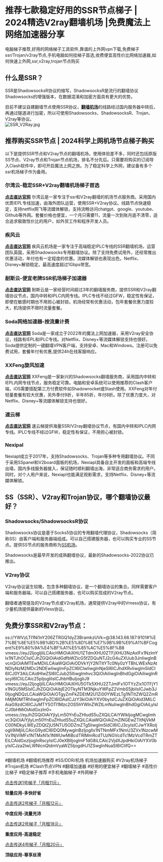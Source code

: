 # 推荐七款稳定好用的SSR节点梯子 | 2024精选V2ray翻墙机场 |免费魔法上网络加速器分享
电脑梯子推荐,好用的网络梯子工具软件,靠谱的上外网vpn下载,免费梯子ssr/Trojan/v2ray节点,手机电脑如何挂梯子首选,收费便宜高性价比网络加速器,如何快速上外网,ssr,v2ray,trojan节点购买

## 什么是SSR？
SSR是ShadowsocksR协议的缩写，ShadowsocksR是流行的翻墙协议Shadowsocks的增强版本，在数据混淆和加密方面具有更大的优势。

目前不建议自建翻墙节点使用SSR协议，[**翻墙机场**](https://studygolang.com/topics/16789)的线路经过国内服务器中转后，再通过隧道进行加密，所以可使用Shadowsocks、ShadowsocksR、Trojan、V2ray等协议。  
![SSR_V2Ray.jpg](https://s2.loli.net/2023/11/14/IgrY5edz7whfxNa.jpg)

## 推荐购买SSR节点 | 2024科学上网机场节点梯子购买
以下是提供SSR节点和V2ray节点的翻墙机场，使用体验差不多，同时还包括原版SS节点、V2ray节点和Trojan节点机场，排名不分先后。只需要将购买的订阅导入Clash软件中，即可开启魔法上网之旅。为了稳定科学上外网，建议备有多个ssr机场梯子作为备用。

### 尔湾云-稳定SSR+V2ray翻墙机场梯子首选
[**点击直达官网**](https://go.1vpn.cc/ewan)
尔湾云是一家专注于ssr和V2ray翻墙的机场节点服务商。采用国内优质IEPL专线加速，由海外团队运营，使用SSR+V2ray协议。线路节点快速稳定，支持netflix网飞等流媒体解锁，支持流畅访问chatgpt、google、youtube、Github等外网。套餐价格也便宜，一个月只需要11，流量一次到账月底不清零，适合追求极致性价比的用户，如外贸工作和程序开发人员。

### 疾风云
[**点击直达官网**](https://go.1vpn.cc/jife)
疾风云机场是一家专注于高端稳定IPLC专线的SSR翻墙机场，运营团队英国，采用Shadowsocks专用翻墙协议。除了支持免费试用外，还经常推出优惠活动，年付也有一定程度的优惠。流媒体解锁也表现出色，Netflix、Disney+解锁稳定。最高速度超过1Gbps带宽。

### 耐斯云-便宜老牌SSR机场梯子加速器
[**点击直达官网**](https://go.1vpn.cc/nisi)
耐斯云是一家经营时间超过3年的翻墙服务商，提供SSR和V2ray翻墙协议节点，国内中转和IPLC内网专线。IPLC专线不经过GFW，稳定性有保证，即使在敏感时期也不用担心被封锁。机场经常有优惠活动，包年套餐优惠力度较大，机场提供不限时流量套餐。

### Soda网络加速器-按流量计费
[**点击直达官网**](https://go.1vpn.cc/soda)
Soda是一家成立于2022年的魔法上网加速器，采用V2ray安全协议，线路有IEPL和IPLC专线。对Netflix、Disney+等流媒体解锁支持也很好。Soda提供定制的一键翻墙VPN客户端，支持安卓、Mac和Windows。注册可以免费试用，套餐年付有优惠,提供24h在线客服响应。

### XXFeng旋风加速
[**点击直达官网**](https://go.1vpn.cc/xxfeng)
XXFeng是一家新兴的Shadowsocks翻墙服务商，采用国内中转和IEPL内网专线节点，服务稳定可靠。电脑和安卓系统可以使用推荐的Clash客户端，iOS需要搭配第三方付费软件如Shadowrocket或Stash使用。XXFeng对年付轻量套餐有较大优惠，另外季付9折，半年85折，年付8折。除了优惠力度大，对Netflix、Disney+等流媒体解锁支持也很好。

### 速云梯
[**点击直达官网**](https://go.1vpn.cc/suyu)
速云梯提供海量SSR/V2ray翻墙协议节点，有国内中转和IPLC内网专线。IPLC专线不经过GFW，稳定性有保证，不用担心被封锁。

### Nexipal
Nexiapl成立于2017年，支持Shadowsocks、Trojan等多种专用翻墙协议。不同于采用SSpanel和V2board面板的机场，Nexiapl具备自主开发的面板和高端专线出墙，国内多线服务器接入，保证随时顺利翻墙出海，非常适合商务需求的用户。同时，对个人用户来说，Nexiapl也能满足观影需求，支持Netflix、Disney+等流媒体解锁。

## SS（SSR）、V2ray和Trojan协议，哪个翻墙协议最好？
### Shadowsocks/ShadowsocksR协议

Shadowsocks协议是基于Socks5协议的专用翻墙代理协议，Shadowsocks（简称SS）由客户端和服务器端组成。可以自己搭建服务器，也可以购买专业的SS节点。提供SS节点的服务商称为[SS机场](https://github.com/hwanz/SSR-V2ray-Trojan-vpn/issues/31)。

Shadowsocks是最早开发的成熟翻墙协议，最新的Shadowsocks-2022协议已推出。

### V2ray协议

V2ray协议诞生较晚，包含多种翻墙协议，是一个翻墙协议的集合。同样需要客户端和服务器端，可以自己搭建服务器，也可以购买现成的V2ray节点。

翻墙者通常提及的V2ray节点或V2ray机场，通常提供V2ray中的Vmess协议，有少量机场提供最新的Vless协议。

## 免费分享SSR和V2ray节点：
ss://YWVzLTI1Ni1nY206ZTRGQ1dyZ3BramkzUVk=@38.143.66.187:9101#%E7%BE%8E%E5%9B%BD%2B%E5%8D%8E%E7%9B%9B%E9%A1%BFCogent%E9%80%9A%E4%BF%A1%E5%85%AC%E5%8F%B8
vmess://eyJ2IjogIjIiLCAicHMiOiAiXHU1ZTdmXHU0ZTFjXHU3NzAxIFx1NzlmYlx1NTJhOCIsICJhZGQiOiAidGdfbWZicG5fZDQuNTJ2cG4uZXUub3JnIiwgInBvcnQiOiAiMTEwMDIiLCAiaWQiOiAiODVkYjY2NTItYTc0Ny0zYTBhLWExNzAtNDIyNzM2MDc2NDEwIiwgImFpZCI6ICIwIiwgInNjeSI6ICJhdXRvIiwgIm5ldCI6ICJ0Y3AiLCAidHlwZSI6ICJub25lIiwgImhvc3QiOiAiIiwgInBhdGgiOiAiIiwgInRscyI6ICIiLCAic25pIjogIiIsICJhbHBuIjogIiJ9
vmess://eyJ2IjogIjIiLCAicHMiOiAiXHU5OTk5XHU2ZTJmIFx1OTYzZlx1OTFjY1x1NGU5MSIsICJhZGQiOiAibjE2OTkyNTM3NjkuYWFpZ2VmbS5jbiIsICJwb3J0IjogNDQzLCAiaWQiOiAiOTgyZmFkZDEtM2U1Zi00YWEzLTg1NTItZWQ2ZmRhMjM0MTRhIiwgImFpZCI6IDAsICJzY3kiOiAiYXV0byIsICJuZXQiOiAid3MiLCAiaG9zdCI6ICJuMTY5OTI1Mzc2OS5hYWlnZWZtLmNuIiwgInBhdGgiOiAiLyIsICJ0bHMiOiAidGxzIn0=
vmess://eyJhZGQiOiAiYjIyLm50YnEuZHludS5uZXQiLCAiYWlkIjogMCwgImhvc3QiOiAiYjIyLm50YnEuZHludS5uZXQiLCAiaWQiOiAiZmZlNGEwZTItNjVkMC00NDkyLWEyZDQtZjU5NTU5ODZmZTg5IiwgIm5ldCI6ICJ3cyIsICJwYXRoIjogIi9iMjIiLCAicG9ydCI6IDQ0MywgInBzIjogIlx1NTNmMFx1NmU3ZVx1NzcwMVx1NjViMFx1NTMxN1x1NWUwMiBcdTRlMmRcdTUzNGVcdTc1MzVcdTRmZTEiLCAidGxzIjogInRscyIsICJ0eXBlIjogImF1dG8iLCAic2VjdXJpdHkiOiAiYXV0byIsICJza2lwLWNlcnQtdmVyaWZ5IjogdHJ1ZSwgInNuaSI6ICIifQ==

---
#翻墙机场 #翻墙机场推荐 #SS/DDR/机场 机场加速器购买 #V2ray机场梯子 #Trojan机场 #Clash节点VPN #翻墙加速器 #好用的便宜梯子 #翻墙梯子 #高性价比梯子 #稳定梯子推荐 #手机电脑梯子 #外网梯子

[点击传送1号梯子「月租11元」](https://go.1vpn.cc/jife)

**轻量应用-多快好省**

[点击传送2号梯子「月租12元」](https://go.1vpn.cc/nisi)

**中度应用-流量充沛**

[点击传送2号梯子「月租18元」](https://go.1vpn.cc/suyu)

**重度应用-高速稳定**

[点击传送4号梯子「月租20元」](https://go.1vpn.cc/xxfeng)

**顶级应用-尊享丝滑**

